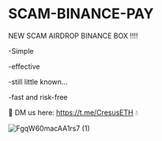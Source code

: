 # SCAM-BINANCE-PAY

NEW SCAM AIRDROP BINANCE BOX !!!!

-Simple

-effective

-still little known...

-fast and risk-free

 
📩 DM us here: https://t.me/CresusETH 💧


![FgqW60macAA1rs7 (1)](https://user-images.githubusercontent.com/116323045/199893718-13417583-29be-4628-aac8-2f8d5ad97059.jpg)

